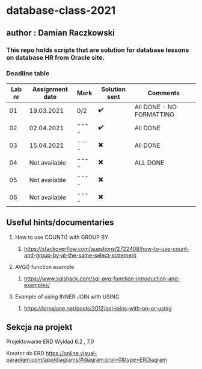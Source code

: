 # database-class-2021
## author : Damian Raczkowski
### This repo holds scripts that are solution for database lessons on database HR from Oracle site.
### Deadline table
|Lab nr| Assignment date  | Mark | Solution sent | Comments |
| ---- | ---------------  | ---- | ------------- | -------- |
|  01  | 19.03.2021 | 0/2 | ✔️ | All DONE - NO FORMATTING |
|  02  | 02.04.2021 | ---- | ✔️ |All DONE  |
|  03  | 15.04.2021 | ---- |✖️ |All DONE|
|  04  | Not available | ---- |✖️ |ALL DONE|
|  05  | Not available | ---- | ✖️||
|  06  | Not available | ---- | ✖️||
## Useful hints/documentaries

1. How to use COUNT() with GROUP BY
     1. https://stackoverflow.com/questions/2722408/how-to-use-count-and-group-by-at-the-same-select-statement

2. AVG() function example
     1. https://www.sqlshack.com/sql-avg-function-introduction-and-examples/    
3. Example of using INNER JOIN with USING
     1. https://lornajane.net/posts/2012/sql-joins-with-on-or-using
## Sekcja na projekt
Projektowanie ERD
Wykład 6.2 , 7.0

Kreator do ERD 
https://online.visual-paradigm.com/app/diagrams/#diagram:proj=0&type=ERDiagram
